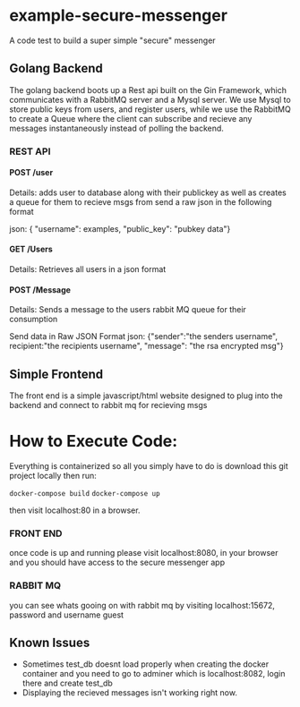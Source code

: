 # example-secure-messenger
A code test to build a super simple "secure" messenger

## Golang Backend
The golang backend boots up a Rest api built on the Gin Framework, which communicates with a RabbitMQ server and a Mysql server.
We use Mysql to store public keys from users, and register users, while we use the RabbitMQ to create
a Queue where the client can subscribe and recieve any messages instantaneously instead of polling the backend.


### REST API

#### POST /user
Details: adds user to database along with their publickey as well as creates a queue for them to recieve msgs from
send a raw json in the following format

json: { "username": examples, "public_key": "pubkey data"}

#### GET /Users
Details: Retrieves all users in a json format

#### POST /Message
Details: Sends a message to the users rabbit MQ queue for their consumption

Send data in Raw JSON Format
json: {"sender":"the senders username", recipient:"the recipients username", "message": "the rsa encrypted msg"}

## Simple Frontend
The front end is a simple javascript/html website designed
 to plug into the backend and connect to rabbit mq for recieving msgs


# How to Execute Code:

Everything is containerized so all you simply have to do is download this git project locally then run:

`docker-compose build`
`docker-compose up`

then visit localhost:80 in a browser.
 
### FRONT END

once code is up and running please visit localhost:8080, in your browser and you should have access to the secure messenger app

### RABBIT MQ
you can see whats gooing on with rabbit mq by visiting localhost:15672, password and username guest

## Known Issues
- Sometimes test_db doesnt load properly when creating the docker container and you need to go to adminer which is localhost:8082, login there and create test_db
- Displaying the recieved messages isn't working right now.

